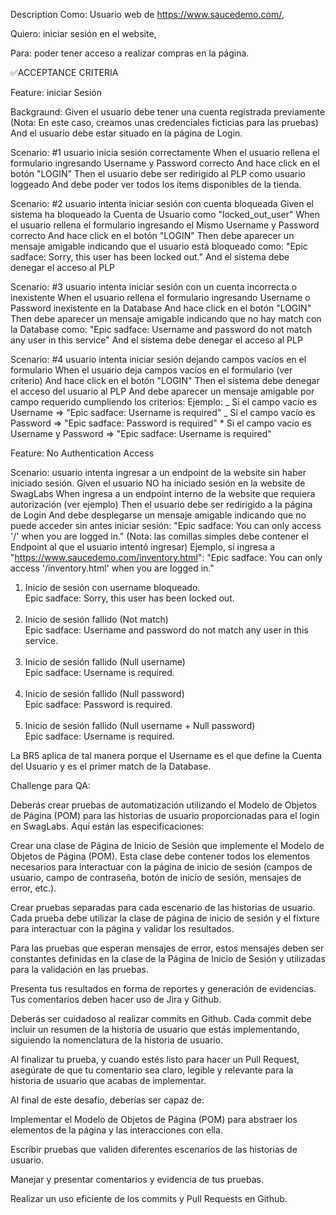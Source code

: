 Description Como: Usuario web de https://www.saucedemo.com/,

Quiero: iniciar sesión en el website,

Para: poder tener acceso a realizar compras en la página.

✅ACCEPTANCE CRITERIA

Feature: iniciar Sesión

Backgraund: Given el usuario debe tener una cuenta registrada previamente (Nota: En este caso, creamos unas credenciales ficticias para las pruebas)
And el usuario debe estar situado en la página de Login.

Scenario: #1 usuario inicia sesión correctamente When el usuario rellena el formulario ingresando Username y Password correcto And hace click en el
botón "LOGIN" Then el usuario debe ser redirigido al PLP como usuario loggeado And debe poder ver todos los items disponibles de la tienda.

Scenario: #2 usuario intenta iniciar sesión con cuenta bloqueada Given el sistema ha bloqueado la Cuenta de Usuario como "locked_out_user" When el
usuario rellena el formulario ingresando el Mismo Username y Password correcto And hace click en el botón "LOGIN" Then debe aparecer un mensaje
amigable indicando que el usuario está bloqueado como: "Epic sadface: Sorry, this user has been locked out." And el sistema debe denegar el acceso al
PLP

Scenario: #3 usuario intenta iniciar sesión con un cuenta incorrecta o inexistente When el usuario rellena el formulario ingresando Username o
Password inexistente en la Database And hace click en el botón "LOGIN" Then debe aparecer un mensaje amigable indicando que no hay match con la
Database como: "Epic sadface: Username and password do not match any user in this service" And el sistema debe denegar el acceso al PLP

Scenario: #4 usuario intenta iniciar sesión dejando campos vacíos en el formulario When el usuario deja campos vacíos en el formulario (ver criterio)
And hace click en el botón "LOGIN" Then el sistema debe denegar el acceso del usuario al PLP And debe aparecer un mensaje amigable por campo requerido
cumpliendo los criterios: Ejemplo: _ Si el campo vacío es Username => "Epic sadface: Username is required" _ Si el campo vacío es Password => "Epic
sadface: Password is required" \* Si el campo vacío es Username y Password => "Epic sadface: Username is required"

Feature: No Authentication Access

Scenario: usuario intenta ingresar a un endpoint de la website sin haber iniciado sesión. Given el usuario NO ha iniciado sesión en la website de
SwagLabs When ingresa a un endpoint interno de la website que requiera autorización (ver ejemplo) Then el usuario debe ser redirigido a la página de
Login And debe desplegarse un mensaje amigable indicando que no puede acceder sin antes iniciar sesión: "Epic sadface: You can only access '/' when
you are logged in." (Nota: las comillas simples debe contener el Endpoint al que el usuario intentó ingresar) Ejemplo, si ingresa a
"https://www.saucedemo.com/inventory.html": "Epic sadface: You can only access '/inventory.html' when you are logged in."

1. Inicio de sesión con username bloqueado.<br>Epic sadface: Sorry, this user has been locked out.<br><br>
2. Inicio de sesión fallido (Not match)<br>Epic sadface: Username and password do not match any user in this service.<br><br>
3. Inicio de sesión fallido (Null username)<br>Epic sadface: Username is required.<br><br>
4. Inicio de sesión fallido (Null password)<br>Epic sadface: Password is required.<br><br>
5. Inicio de sesión fallido (Null username + Null password)<br>Epic sadface: Username is required.<br>

La BR5 aplica de tal manera porque el Username es el que define la Cuenta del Usuario y es el primer match de la Database.

Challenge para QA:

Deberás crear pruebas de automatización utilizando el Modelo de Objetos de Página (POM) para las historias de usuario proporcionadas para el login en
SwagLabs. Aquí están las especificaciones:

Crear una clase de Página de Inicio de Sesión que implemente el Modelo de Objetos de Página (POM). Esta clase debe contener todos los elementos
necesarios para interactuar con la página de inicio de sesión (campos de usuario, campo de contraseña, botón de inicio de sesión, mensajes de error,
etc.).

Crear pruebas separadas para cada escenario de las historias de usuario. Cada prueba debe utilizar la clase de página de inicio de sesión y el fixture
para interactuar con la página y validar los resultados.

Para las pruebas que esperan mensajes de error, estos mensajes deben ser constantes definidas en la clase de la Página de Inicio de Sesión y
utilizadas para la validación en las pruebas.

Presenta tus resultados en forma de reportes y generación de evidencias. Tus comentarios deben hacer uso de Jira y Github.

Deberás ser cuidadoso al realizar commits en Github. Cada commit debe incluir un resumen de la historia de usuario que estás implementando, siguiendo
la nomenclatura de la historia de usuario.

Al finalizar tu prueba, y cuando estés listo para hacer un Pull Request, asegúrate de que tu comentario sea claro, legible y relevante para la
historia de usuario que acabas de implementar.

Al final de este desafío, deberías ser capaz de:

Implementar el Modelo de Objetos de Página (POM) para abstraer los elementos de la página y las interacciones con ella.

Escribir pruebas que validen diferentes escenarios de las historias de usuario.

Manejar y presentar comentarios y evidencia de tus pruebas.

Realizar un uso eficiente de los commits y Pull Requests en Github.
